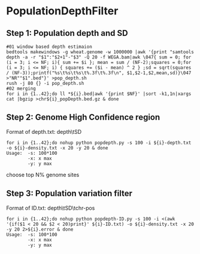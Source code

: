 # PopulationDepthFilter

## Step 1: Population depth and SD
```{}
#01 window based depth estimaion
bedtools makewindows -g wheat.genome -w 1000000 |awk '{print "samtools depth -a -r "$1":"$2+1"-"$3" -Q 20 -f WEGA.bam|awk \047{ sum = 0; for (i = 3; i <= NF; i){ sum += $i }; mean = sum / (NF-2);squares = 0;for (i = 3; i <= NF; i) { squares += ($i - mean) ^ 2 } ;sd = sqrt(squares / (NF-3));printf("%s\t%s\t%s\t%.3f\t%.3f\n", $1,$2-1,$2,mean,sd)}\047 >"NR""$1".bed"}' >pop_depth.sh
rush -j 80 {} -i pop_depth.sh
#02 merging
for i in {1..42};do ll *${i}.bed|awk '{print $NF}' |sort -k1,1n|xargs cat |bgzip >chr${i}_popDepth.bed.gz & done
```
## Step 2: Genome High Confidence region
Format of depth.txt: depth\tSD
```{}
for i in {1..42};do nohup python popdepth.py -s 100 -i ${i}-depth.txt -o ${i}-density.txt -x 20 -y 20 & done
Usage:  -s: 100*100
        -x: x max
        -y: y max
```
choose top N% genome sites

## Step 3: Population variation filter
Format of ID.txt: depth\tSD\tchr-pos
```{}
for i in {1..42};do nohup python popdepth-ID.py -s 100 -i <(awk '{if($1 < 20 && $2 < 20)print}' ${i}-ID.txt) -o ${i}-density.txt -x 20 -y 20 2>${i}.error & done
Usage:  -s: 100*100
        -x: x max
        -y: y max
```
